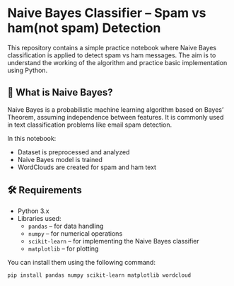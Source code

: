 # Naive Bayes Classifier – Spam vs ham(not spam) Detection

This repository contains a simple practice notebook where Naive Bayes classification is applied to detect spam vs ham messages. The aim is to understand the working of the algorithm and practice basic implementation using Python.

## 📌 What is Naive Bayes?

Naive Bayes is a probabilistic machine learning algorithm based on Bayes’ Theorem, assuming independence between features. It is commonly used in text classification problems like email spam detection.

In this notebook:
- Dataset is preprocessed and analyzed
- Naive Bayes model is trained
- WordClouds are created for spam and ham text

## 🛠️ Requirements

- Python 3.x  
- Libraries used:
  - `pandas` – for data handling  
  - `numpy` – for numerical operations  
  - `scikit-learn` – for implementing the Naive Bayes classifier  
  - `matplotlib` – for plotting  
    

You can install them using the following command:

```bash
pip install pandas numpy scikit-learn matplotlib wordcloud

